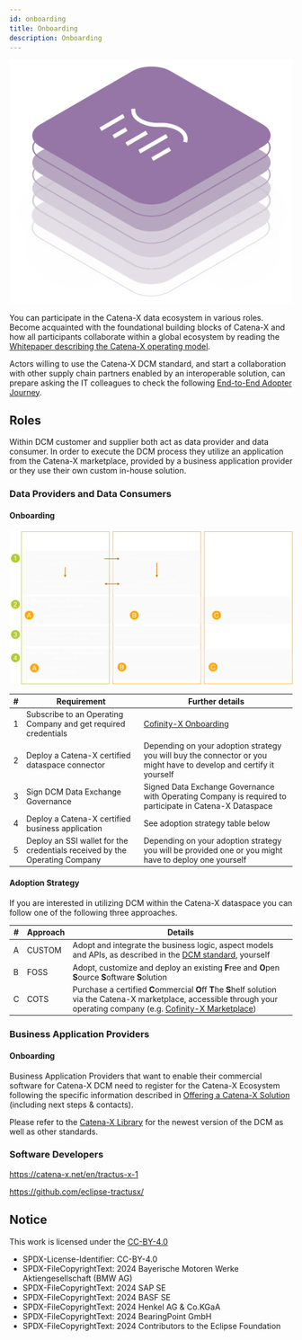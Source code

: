 ```yaml
---
id: onboarding
title: Onboarding
description: Onboarding
---
```


![DCM kit banner](/img/kit-icons/dcm-kit-icon.svg)

You can participate in the Catena-X data ecosystem in various roles. Become acquainted with the foundational building blocks of Catena-X and how all participants collaborate within a global ecosystem by reading the [Whitepaper describing the Catena-X operating model](https://catena-x.net/fileadmin/_online_media_/CX_Operating_Modelv2.1_final.pdf).

Actors willing to use the Catena-X DCM standard, and start a collaboration with other supply chain partners enabled by an interoperable solution, can prepare asking the IT colleagues to check the following [End-to-End Adopter Journey](https://eclipse-tractusx.github.io/docs/tutorials/e2e/).

## Roles

Within DCM customer and supplier both act as data provider and data consumer. In order to execute the DCM process they utilize an application from the Catena-X marketplace, provided by a business application provider or they use their own custom in-house solution.

### Data Providers and Data Consumers

#### Onboarding

![DCM_Onboarding](./resources/DCM_Onboarding.png)

|#|Requirement|Further details|
|-|-|-|
|1|Subscribe to an Operating Company and get required credentials| [Cofinity-X Onboarding](https://www.cofinity-x.com/onboarding/)|
|2|Deploy a Catena-X certified dataspace connector|Depending on your adoption strategy you will buy the connector or you might have to develop and certify it yourself|
|3|Sign DCM Data Exchange Governance|Signed Data Exchange Governance with Operating Company is required to participate in Catena-X Dataspace|
|4|Deploy a Catena-X certified business application|See adoption strategy table below|
|5|Deploy an SSI wallet for the credentials received by the Operating Company|Depending on your adoption strategy you will be provided one or you might have to deploy one yourself|

#### Adoption Strategy

If you are interested in utilizing DCM within the Catena-X dataspace you can follow one of the following three approaches.

|#|Approach|Details|
|-|-|-|
|A|CUSTOM|Adopt and integrate the business logic, aspect models and APIs, as described in the [DCM standard][StandardLibrary], yourself |
|B|FOSS|Adopt, customize and deploy an existing **F**ree and **O**pen **S**ource **S**oftware **S**olution|
|C|COTS|Purchase a certified **C**ommercial **O**ff **T**he **S**helf solution via the Catena-X marketplace, accessible through your operating company (e.g. [Cofinity-X Marketplace](https://www.cofinity-x.com/app-marketplace/))|

### Business Application Providers

#### Onboarding

Business Application Providers that want to enable their commercial software for Catena-X DCM need to register for the Catena-X Ecosystem following the specific information described in [Offering a Catena-X Solution](https://catena-x.net/en/catena-x-introduce-implement/offering-a-catena-x-solution) (including next steps & contacts).

Please refer to the [Catena-X Library][StandardLibrary] for the newest version of the DCM as well as other standards.

### Software Developers

<https://catena-x.net/en/tractus-x-1>

<https://github.com/eclipse-tractusx/>

## Notice

This work is licensed under the [CC-BY-4.0](https://creativecommons.org/licenses/by/4.0/legalcode)

- SPDX-License-Identifier: CC-BY-4.0
- SPDX-FileCopyrightText: 2024 Bayerische Motoren Werke Aktiengesellschaft (BMW AG)
- SPDX-FileCopyrightText: 2024 SAP SE
- SPDX-FileCopyrightText: 2024 BASF SE
- SPDX-FileCopyrightText: 2024 Henkel AG & Co.KGaA
- SPDX-FileCopyrightText: 2024 BearingPoint GmbH
- SPDX-FileCopyrightText: 2024 Contributors to the Eclipse Foundation

[StandardLibrary]: https://catenax-ev.github.io/docs/next/standards/CX-0128-DemandandCapacityManagementDataExchange
